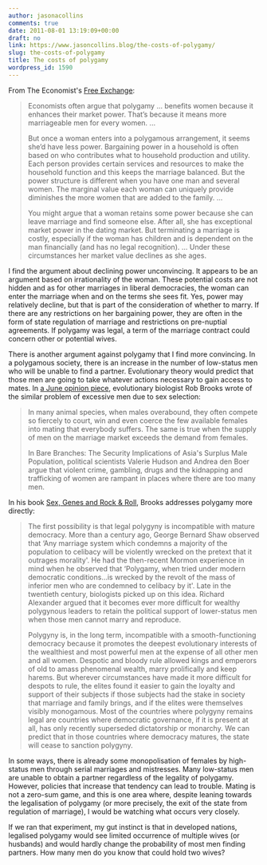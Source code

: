 ```yaml
---
author: jasonacollins
comments: true
date: 2011-08-01 13:19:09+00:00
draft: no
link: https://www.jasoncollins.blog/the-costs-of-polygamy/
slug: the-costs-of-polygamy
title: The costs of polygamy
wordpress_id: 1590
---
```


From The Economist's [Free Exchange](http://www.economist.com/blogs/freeexchange/2011/07/marriage-markets):


<blockquote>Economists often argue that polygamy ... benefits women because it enhances their market power. That’s because it means more marriageable men for every women. ...

But once a woman enters into a polygamous arrangement, it seems she’d have less power. Bargaining power in a household is often based on who contributes what to household production and utility. Each person provides certain services and resources to make the household function and this keeps the marriage balanced. But the power structure is different when you have one man and several women. The marginal value each woman can uniquely provide diminishes the more women that are added to the family. ...

You might argue that a woman retains some power because she can leave marriage and find someone else. After all, she has exceptional market power in the dating market. But terminating a marriage is costly, especially if the woman has children and is dependent on the man financially (and has no legal recognition). ... Under these circumstances her market value declines as she ages.</blockquote>


I find the argument about declining power unconvincing. It appears to be an argument based on irrationality of the woman. These potential costs are not hidden and as for other marriages in liberal democracies, the woman can enter the marriage when and on the terms she sees fit. Yes, power may relatively decline, but that is part of the consideration of whether to marry. If there are any restrictions on her bargaining power, they are often in the form of state regulation of marriage and restrictions on pre-nuptial agreements. If polygamy was legal, a term of the marriage contract could concern other or potential wives.

There is another argument against polygamy that I find more convincing. In a polygamous society, there is an increase in the number of low-status men who will be unable to find a partner. Evolutionary theory would predict that those men are going to take whatever actions necessary to gain access to mates. In [a June opinion piece](http://www.abc.net.au/science/articles/2011/06/15/3244023.htm), evolutionary biologist Rob Brooks wrote of the similar problem of excessive men due to sex selection:


<blockquote>In many animal species, when males overabound, they often compete so fiercely to court, win and even coerce the few available females into mating that everybody suffers. The same is true when the supply of men on the marriage market exceeds the demand from females.

In Bare Branches: The Security Implications of Asia's Surplus Male Population, political scientists Valerie Hudson and Andrea den Boer argue that violent crime, gambling, drugs and the kidnapping and trafficking of women are rampant in places where there are too many men.</blockquote>


In his book [Sex, Genes and Rock & Roll](https://www.jasoncollins.blog/brookss-sex-genes-rock-n-roll/), Brooks addresses polygamy more directly:


<blockquote>The first possibility is that legal polygyny is incompatible with mature democracy. More than a century ago, George Bernard Shaw observed that ‘Any marriage system which condemns a majority of the population to celibacy will be violently wrecked on the pretext that it outrages morality'. He had the then-recent Mormon experience in mind when he observed that ‘Polygamy, when tried under modern democratic conditions…is wrecked by the revolt of the mass of inferior men who are condemned to celibacy by it'. Late in the twentieth century, biologists picked up on this idea. Richard Alexander argued that it becomes ever more difficult for wealthy polygynous leaders to retain the political support of lower-status men when those men cannot marry and reproduce.

Polygyny is, in the long term, incompatible with a smooth-functioning democracy because it promotes the deepest evolutionary interests of the wealthiest and most powerful men at the expense of all other men and all women. Despotic and bloody rule allowed kings and emperors of old to amass phenomenal wealth, marry prolifically and keep harems. But wherever circumstances have made it more difficult for despots to rule, the elites found it easier to gain the loyalty and support of their subjects if those subjects had the stake in society that marriage and family brings, and if the elites were themselves visibly monogamous. Most of the countries where polygyny remains legal are countries where democratic governance, if it is present at all, has only recently superseded dictatorship or monarchy. We can predict that in those countries where democracy matures, the state will cease to sanction polygyny.</blockquote>


In some ways, there is already some monopolisation of females by high-status men through serial marriages and mistresses. Many low-status men are unable to obtain a partner regardless of the legality of polygamy. However, policies that increase that tendency can lead to trouble. Mating is not a zero-sum game, and this is one area where, despite leaning towards the legalisation of polygamy (or more precisely, the exit of the state from regulation of marriage), I would be watching what occurs very closely.

If we ran that experiment, my gut instinct is that in developed nations, legalised polygamy would see limited occurrence of multiple wives (or husbands) and would hardly change the probability of most men finding partners. How many men do you know that could hold two wives?
